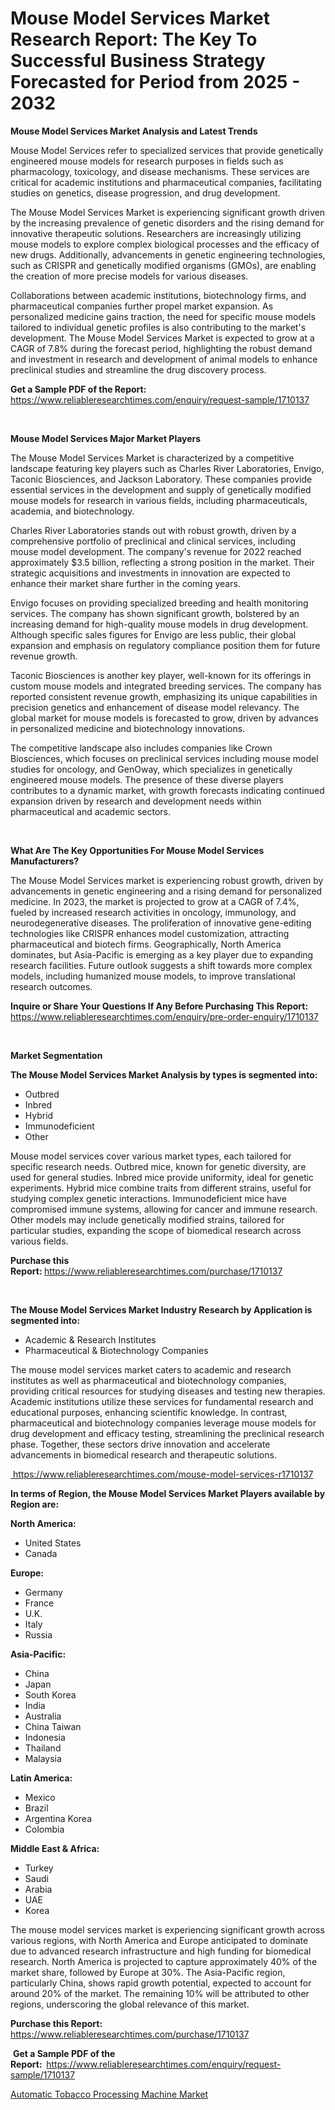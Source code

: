 <p><h1>Mouse Model Services Market Research Report: The Key To Successful Business Strategy Forecasted for Period from 2025 - 2032</h1></p><p><strong>Mouse Model Services Market Analysis and Latest Trends</strong></p>
<p><p>Mouse Model Services refer to specialized services that provide genetically engineered mouse models for research purposes in fields such as pharmacology, toxicology, and disease mechanisms. These services are critical for academic institutions and pharmaceutical companies, facilitating studies on genetics, disease progression, and drug development.</p><p>The Mouse Model Services Market is experiencing significant growth driven by the increasing prevalence of genetic disorders and the rising demand for innovative therapeutic solutions. Researchers are increasingly utilizing mouse models to explore complex biological processes and the efficacy of new drugs. Additionally, advancements in genetic engineering technologies, such as CRISPR and genetically modified organisms (GMOs), are enabling the creation of more precise models for various diseases.</p><p>Collaborations between academic institutions, biotechnology firms, and pharmaceutical companies further propel market expansion. As personalized medicine gains traction, the need for specific mouse models tailored to individual genetic profiles is also contributing to the market's development. The Mouse Model Services Market is expected to grow at a CAGR of 7.8% during the forecast period, highlighting the robust demand and investment in research and development of animal models to enhance preclinical studies and streamline the drug discovery process.</p></p>
<p><strong>Get a Sample PDF of the Report:&nbsp;</strong> <a href="https://www.reliableresearchtimes.com/enquiry/request-sample/1710137?utm_campaign=3581&utm_medium=2&utm_source=Github&utm_content=ia&utm_term=27032025&utm_id=mouse-model-services">https://www.reliableresearchtimes.com/enquiry/request-sample/1710137</a></p>
<p>&nbsp;</p>
<p><strong>Mouse Model Services Major Market Players</strong></p>
<p><p>The Mouse Model Services Market is characterized by a competitive landscape featuring key players such as Charles River Laboratories, Envigo, Taconic Biosciences, and Jackson Laboratory. These companies provide essential services in the development and supply of genetically modified mouse models for research in various fields, including pharmaceuticals, academia, and biotechnology.</p><p>Charles River Laboratories stands out with robust growth, driven by a comprehensive portfolio of preclinical and clinical services, including mouse model development. The company's revenue for 2022 reached approximately $3.5 billion, reflecting a strong position in the market. Their strategic acquisitions and investments in innovation are expected to enhance their market share further in the coming years.</p><p>Envigo focuses on providing specialized breeding and health monitoring services. The company has shown significant growth, bolstered by an increasing demand for high-quality mouse models in drug development. Although specific sales figures for Envigo are less public, their global expansion and emphasis on regulatory compliance position them for future revenue growth.</p><p>Taconic Biosciences is another key player, well-known for its offerings in custom mouse models and integrated breeding services. The company has reported consistent revenue growth, emphasizing its unique capabilities in precision genetics and enhancement of disease model relevancy. The global market for mouse models is forecasted to grow, driven by advances in personalized medicine and biotechnology innovations.</p><p>The competitive landscape also includes companies like Crown Biosciences, which focuses on preclinical services including mouse model studies for oncology, and GenOway, which specializes in genetically engineered mouse models. The presence of these diverse players contributes to a dynamic market, with growth forecasts indicating continued expansion driven by research and development needs within pharmaceutical and academic sectors.</p></p>
<p>&nbsp;</p>
<p><strong>What Are The Key Opportunities For Mouse Model Services Manufacturers?</strong></p>
<p><p>The Mouse Model Services market is experiencing robust growth, driven by advancements in genetic engineering and a rising demand for personalized medicine. In 2023, the market is projected to grow at a CAGR of 7.4%, fueled by increased research activities in oncology, immunology, and neurodegenerative diseases. The proliferation of innovative gene-editing technologies like CRISPR enhances model customization, attracting pharmaceutical and biotech firms. Geographically, North America dominates, but Asia-Pacific is emerging as a key player due to expanding research facilities. Future outlook suggests a shift towards more complex models, including humanized mouse models, to improve translational research outcomes.</p></p>
<p><strong>Inquire or Share Your Questions If Any Before Purchasing This Report:</strong> <a href="https://www.reliableresearchtimes.com/enquiry/pre-order-enquiry/1710137?utm_campaign=3581&utm_medium=2&utm_source=Github&utm_content=ia&utm_term=27032025&utm_id=mouse-model-services">https://www.reliableresearchtimes.com/enquiry/pre-order-enquiry/1710137</a></p>
<p>&nbsp;</p>
<p><strong>Market Segmentation</strong></p>
<p><strong>The Mouse Model Services Market Analysis by types is segmented into:</strong></p>
<p><ul><li>Outbred</li><li>Inbred</li><li>Hybrid</li><li>Immunodeficient</li><li>Other</li></ul></p>
<p><p>Mouse model services cover various market types, each tailored for specific research needs. Outbred mice, known for genetic diversity, are used for general studies. Inbred mice provide uniformity, ideal for genetic experiments. Hybrid mice combine traits from different strains, useful for studying complex genetic interactions. Immunodeficient mice have compromised immune systems, allowing for cancer and immune research. Other models may include genetically modified strains, tailored for particular studies, expanding the scope of biomedical research across various fields.</p></p>
<p><strong>Purchase this Report:&nbsp;</strong><a href="https://www.reliableresearchtimes.com/purchase/1710137?utm_campaign=3581&utm_medium=2&utm_source=Github&utm_content=ia&utm_term=27032025&utm_id=mouse-model-services">https://www.reliableresearchtimes.com/purchase/1710137</a></p>
<p>&nbsp;</p>
<p><strong>The Mouse Model Services Market Industry Research by Application is segmented into:</strong></p>
<p><ul><li>Academic & Research Institutes</li><li>Pharmaceutical & Biotechnology Companies</li></ul></p>
<p><p>The mouse model services market caters to academic and research institutes as well as pharmaceutical and biotechnology companies, providing critical resources for studying diseases and testing new therapies. Academic institutions utilize these services for fundamental research and educational purposes, enhancing scientific knowledge. In contrast, pharmaceutical and biotechnology companies leverage mouse models for drug development and efficacy testing, streamlining the preclinical research phase. Together, these sectors drive innovation and accelerate advancements in biomedical research and therapeutic solutions.</p></p>
<p><a href="https://www.reliableresearchtimes.com/mouse-model-services-r1710137?utm_campaign=3581&utm_medium=2&utm_source=Github&utm_content=ia&utm_term=27032025&utm_id=mouse-model-services">&nbsp;https://www.reliableresearchtimes.com/mouse-model-services-r1710137</a></p>
<p><strong>In terms of Region, the Mouse Model Services Market Players available by Region are:</strong></p>
<p>
    <p> <strong> North America: </strong>
        <ul>
            <li>United States</li>
            <li>Canada</li>
        </ul>
        </p> 
    <p> <strong> Europe: </strong>
        <ul>
            <li>Germany</li>
            <li>France</li>
            <li>U.K.</li>
            <li>Italy</li>
            <li>Russia</li>
        </ul>
        </p> 
    <p> <strong> Asia-Pacific: </strong>
        <ul>
            <li>China</li>
            <li>Japan</li>
            <li>South Korea</li>
            <li>India</li>
            <li>Australia</li>
            <li>China Taiwan</li>
            <li>Indonesia</li>
            <li>Thailand</li>
            <li>Malaysia</li>
        </ul>
        </p> 
    <p> <strong> Latin America: </strong>
        <ul>
            <li>Mexico</li>
            <li>Brazil</li>
            <li>Argentina Korea</li>
            <li>Colombia</li>
        </ul>
        </p> 
    <p> <strong> Middle East & Africa: </strong>
        <ul>
            <li>Turkey</li>
            <li>Saudi</li>
            <li>Arabia</li>
            <li>UAE</li>
            <li>Korea</li>
        </ul>
    </p>
    </p>
<p><p>The mouse model services market is experiencing significant growth across various regions, with North America and Europe anticipated to dominate due to advanced research infrastructure and high funding for biomedical research. North America is projected to capture approximately 40% of the market share, followed by Europe at 30%. The Asia-Pacific region, particularly China, shows rapid growth potential, expected to account for around 20% of the market. The remaining 10% will be attributed to other regions, underscoring the global relevance of this market.</p></p>
<p><strong>Purchase this Report: </strong><a href="https://www.reliableresearchtimes.com/purchase/1710137?utm_campaign=3581&utm_medium=2&utm_source=Github&utm_content=ia&utm_term=27032025&utm_id=mouse-model-services">https://www.reliableresearchtimes.com/purchase/1710137</a></p>
<p>&nbsp;<strong>Get a Sample PDF of the Report:&nbsp;&nbsp;</strong><a href="https://www.reliableresearchtimes.com/enquiry/request-sample/1710137?utm_campaign=3581&utm_medium=2&utm_source=Github&utm_content=ia&utm_term=27032025&utm_id=mouse-model-services">https://www.reliableresearchtimes.com/enquiry/request-sample/1710137</a></p>
<p><strong></strong></p>
<p><p><a href="https://github.com/ssaradulai/Market-Research-Report-List-1/blob/main/automatic-tobacco-processing-machine-market.md?utm_campaign=3581&utm_medium=2&utm_source=Github&utm_content=ia&utm_term=27032025&utm_id=mouse-model-services">Automatic Tobacco Processing Machine Market</a></p></p>